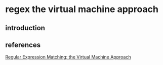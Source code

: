 # regex the virtual machine approach

## introduction


## references

[Regular Expression Matching: the Virtual Machine Approach](https://swtch.com/~rsc/regexp/regexp2.html)